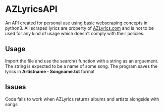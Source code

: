 # AZLyricsAPI
An API created for personal use using basic webscraping concepts in python3. All scraped lyrics are property of [AZLyrics.com](https://www.azlyrics.com/) and is not to be used for any kind of usage which doesn't comply with their policies.

## Usage
Import the file and use the search() function with a string as an arguement. The string is expected to be a name of some song. The program saves the lyrics in __Artistname - Songname.txt__ format

## Issues
Code fails to work when AZLyrics returns albums and artists alongside with songs

